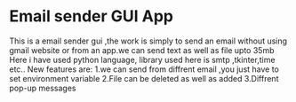 # Email sender GUI App
This is a email sender gui ,the work is simply to send an email without using gmail website or from an app.we can send text as well as file upto 35mb
Here i have used python language, library used here is smtp ,tkinter,time etc.. 
New features are:
1.we can send from diffrent email ,you just have to set environment variable
2.File can be deleted as well as added 
3.Diffrent pop-up messages
